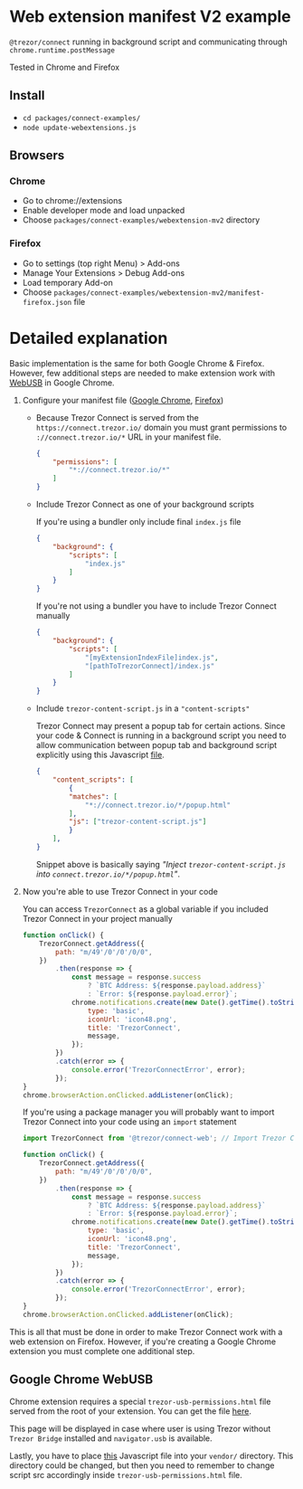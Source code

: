 # Web extension manifest V2 example

`@trezor/connect` running in background script and communicating through `chrome.runtime.postMessage`

Tested in Chrome and Firefox

## Install

-   `cd packages/connect-examples/`
-   `node update-webextensions.js`

## Browsers

### Chrome

-   Go to chrome://extensions
-   Enable developer mode and load unpacked
-   Choose `packages/connect-examples/webextension-mv2` directory

### Firefox

-   Go to settings (top right Menu) > Add-ons
-   Manage Your Extensions > Debug Add-ons
-   Load temporary Add-on
-   Choose `packages/connect-examples/webextension-mv2/manifest-firefox.json` file

# Detailed explanation

Basic implementation is the same for both Google Chrome & Firefox. However, few additional steps are needed to make extension work with [WebUSB](https://wicg.github.io/webusb/) in Google Chrome.

1. Configure your manifest file ([Google Chrome](https://github.com/trezor/trezor-suite/blob/develop/packages/connect-examples/webextension/manifest.json), [Firefox](https://github.com/trezor/trezor-suite/blob/develop/packages/connect-examples/webextension/manifest-firefox.json))

    - Because Trezor Connect is served from the `https://connect.trezor.io/` domain you must grant permissions to `://connect.trezor.io/*` URL in your manifest file.

        ```JSON
        {
            "permissions": [
                "*://connect.trezor.io/*"
            ]
        }
        ```

    - Include Trezor Connect as one of your background scripts

        If you're using a bundler only include final `index.js` file

        ```JSON
        {
            "background": {
                "scripts": [
                    "index.js"
                ]
            }
        }
        ```

        If you're not using a bundler you have to include Trezor Connect manually

        ```JSON
        {
            "background": {
                "scripts": [
                    "[myExtensionIndexFile]index.js",
                    "[pathToTrezorConnect]/index.js"
                ]
            }
        }
        ```

    - Include `trezor-content-script.js` in a `"content-scripts"`

        Trezor Connect may present a popup tab for certain actions. Since your code & Connect is running in a background script you need to allow communication between popup tab and background script explicitly using this Javascript [file](https://github.com/trezor/trezor-suite/blob/develop/packages/connect-web/src/webextension/trezor-content-script.js).

        ```JSON
        {
            "content_scripts": [
                {
                "matches": [
                    "*://connect.trezor.io/*/popup.html"
                ],
                "js": ["trezor-content-script.js"]
                }
            ],
        }
        ```

        Snippet above is basically saying _"Inject `trezor-content-script.js` into `connect.trezor.io/*/popup.html`"_.

2. Now you're able to use Trezor Connect in your code

    You can access `TrezorConnect` as a global variable if you included Trezor Connect in your project manually

    ```javascript
    function onClick() {
        TrezorConnect.getAddress({
            path: "m/49'/0'/0'/0/0",
        })
            .then(response => {
                const message = response.success
                    ? `BTC Address: ${response.payload.address}`
                    : `Error: ${response.payload.error}`;
                chrome.notifications.create(new Date().getTime().toString(), {
                    type: 'basic',
                    iconUrl: 'icon48.png',
                    title: 'TrezorConnect',
                    message,
                });
            })
            .catch(error => {
                console.error('TrezorConnectError', error);
            });
    }
    chrome.browserAction.onClicked.addListener(onClick);
    ```

    If you're using a package manager you will probably want to import Trezor Connect into your code using an `import` statement

    ```javascript
    import TrezorConnect from '@trezor/connect-web'; // Import Trezor Connect

    function onClick() {
        TrezorConnect.getAddress({
            path: "m/49'/0'/0'/0/0",
        })
            .then(response => {
                const message = response.success
                    ? `BTC Address: ${response.payload.address}`
                    : `Error: ${response.payload.error}`;
                chrome.notifications.create(new Date().getTime().toString(), {
                    type: 'basic',
                    iconUrl: 'icon48.png',
                    title: 'TrezorConnect',
                    message,
                });
            })
            .catch(error => {
                console.error('TrezorConnectError', error);
            });
    }
    chrome.browserAction.onClicked.addListener(onClick);
    ```

This is all that must be done in order to make Trezor Connect work with a web extension on Firefox.
However, if you're creating a Google Chrome extension you must complete one additional step.

## Google Chrome WebUSB

Chrome extension requires a special `trezor-usb-permissions.html` file served from the root of your extension. You can get the file [here](https://github.com/trezor/trezor-suite/blob/develop/packages/connect-web/src/webextension/trezor-usb-permissions.html).

This page will be displayed in case where user is using Trezor without `Trezor Bridge` installed and `navigator.usb` is available.

Lastly, you have to place [this](https://github.com/trezor/trezor-suite/blob/develop/packages/connect-web/src/webextension/trezor-usb-permissions.js) Javascript file into your `vendor/` directory. This directory could be changed, but then you need to remember to change script src accordingly inside `trezor-usb-permissions.html` file.
